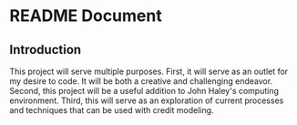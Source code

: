 # README Document

## Introduction
This project will serve multiple purposes. First, it will serve as an outlet for my desire to code. It will be both a creative and challenging endeavor. Second, this project will be a useful addition to John Haley's computing environment. Third, this will serve as an exploration of current processes and techniques that can be used with credit modeling.
